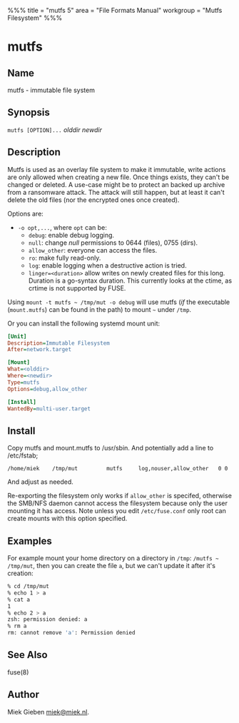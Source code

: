 %%%
title = "mutfs 5"
area = "File Formats Manual"
workgroup = "Mutfs Filesystem"
%%%

mutfs
=====

## Name

mutfs - immutable file system

## Synopsis

`mutfs [OPTION]...` *olddir* *newdir*

## Description

Mutfs is used as an overlay file system to make it immutable, write actions are only allowed when
creating a new file. Once things exists, they can't be changed or deleted. A use-case might be to
protect an backed up archive from a ransomware attack. The attack will still happen, but at least it
can't delete the old files (nor the encrypted ones once created).

Options are:

- `-o opt,...`, where `opt` can be:
   * `debug`: enable debug logging.
   * `null`: change *null* permissions to 0644 (files), 0755 (dirs).
   * `allow_other`: everyone can access the files.
   * `ro`: make fully read-only.
   * `log`: enable logging when a destructive action is tried.
   * `linger=<duration>` allow writes on newly created files for this long. Duration is a go-syntax
      duration. This currently looks at the ctime, as crtime is not supported by FUSE.

Using `mount -t mutfs ~ /tmp/mut -o debug` will use mutfs (*if* the executable (`mount.mutfs`) can
be found in the path) to mount `~` under `/tmp`.

Or you can install the following systemd mount unit:

~~~ ini
[Unit]
Description=Immutable Filesystem
After=network.target

[Mount]
What=<olddir>
Where=<newdir>
Type=mutfs
Options=debug,allow_other

[Install]
WantedBy=multi-user.target
~~~

## Install

Copy mutfs and mount.mutfs to /usr/sbin. And potentially add a line to /etc/fstab;

~~~ fstab
/home/miek    /tmp/mut         mutfs     log,nouser,allow_other   0 0
~~~

And adjust as needed.

Re-exporting the filesystem only works if `allow_other` is specifed, otherwise the SMB/NFS daemon
cannot access the filesystem because only the user mounting it has access. Note unless you edit
`/etc/fuse.conf` only root can create mounts with this option specified.

## Examples

For example mount your home directory on a directory in `/tmp`: `/mutfs ~ /tmp/mut`, then you can
create the file `a`, but we can't update it after it's creation:

~~~ sh
% cd /tmp/mut
% echo 1 > a
% cat a
1
% echo 2 > a
zsh: permission denied: a
% rm a
rm: cannot remove 'a': Permission denied
~~~

## See Also

fuse(8)

## Author

Miek Gieben <miek@miek.nl>.
